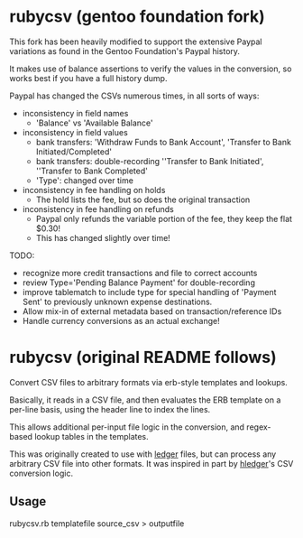 # rubycsv (gentoo foundation fork)

This fork has been heavily modified to support the extensive Paypal variations
as found in the Gentoo Foundation's Paypal history.

It makes use of balance assertions to verify the values in the conversion, so
works best if you have a full history dump.

Paypal has changed the CSVs numerous times, in all sorts of ways:
- inconsistency in field names
  - 'Balance' vs 'Available Balance'
- inconsistency in field values
  - bank transfers: 'Withdraw Funds to Bank Account', 'Transfer to Bank Initiated/Completed'
  - bank transfers: double-recording ''Transfer to Bank Initiated', ''Transfer to Bank Completed'
  - 'Type': changed over time
- inconsistency in fee handling on holds
  - The hold lists the fee, but so does the original transaction
- inconsistency in fee handling on refunds
  - Paypal only refunds the variable portion of the fee, they keep the flat $0.30!
  - This has changed slightly over time!

TODO:
- recognize more credit transactions and file to correct accounts
- review Type='Pending Balance Payment' for double-recording
- improve tablematch to include type for special handling of 'Payment Sent' to
  previously unknown expense destinations.
- Allow mix-in of external metadata based on transaction/reference IDs
- Handle currency conversions as an actual exchange!

# rubycsv (original README follows)

Convert CSV files to arbitrary formats via erb-style templates and lookups.

Basically, it reads in a CSV file, and then evaluates the ERB template on a per-line basis, using the header line to index the lines. 

This allows additional per-input file logic in the conversion, and regex-based lookup tables in the templates.

This was originally created to use with [ledger](http://ledger-cli.org) files, but can process any arbitrary CSV file into other formats.  It was inspired in part by [hledger](http://hledger.org)'s CSV conversion logic.

## Usage

rubycsv.rb templatefile source_csv > outputfile
